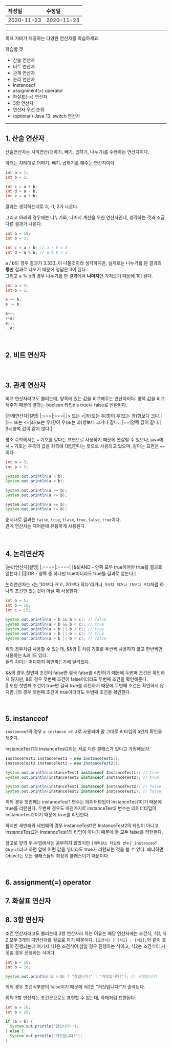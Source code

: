 |작성일|수정일|
|:----|:----|
|2020-11-23|2020-11-23|

<hr>

목표
자바가 제공하는 다양한 연산자를 학습하세요.

학습할 것
- 산술 연산자
- 비트 연산자
- 관계 연산자
- 논리 연산자
- instanceof
- assignment(=) operator
- 화살표(->) 연산자
- 3항 연산자
- 연산자 우선 순위
- (optional) Java 13. switch 연산자

<hr>

## 1. 산술 연산자

산술연산자는 사칙연산(더하기, 빼기, 곱하기, 나누기)를 수행하는 연산자이다.

아래는 차례대로 더하기, 빼기, 곱하기를 해주는 연산자이다.<br>
```java
int a = 1;
int b = 2;

int c = a + b;
int d = a - b;
int e = a * b;
```
결과는 생각하는대로 3, -1, 2가 나온다.

그리고 아래의 경우에는 나누기와, 나머지 계산을 위한 연산자인데, 생각하는 것과 조금 다른 결과가 나온다.
```java
int a = 10;
int b = 3;

int c = a / b; // a / b = 3
int d = a % b; // a % b = 1
```
a / b의 경우 결과가 3.333..이 나올것이라 생각하지만, 실제로는 나누기를 한 결과의 **몫**만 결과로 나오기 때문에 정답은 3이 된다.<br>
그리고 a % b의 경우 나누기를 한 결과에서 **나머지**만 가져오기 때문에 1이 된다.<br>


```java
int a = 3;
int b = 2;

a += b;
a -= b;

a++;
++a;
a--;
--a;
```
<br>

## 2. 비트 연산자

<br>

## 3. 관계 연산자

비교 연산자라고도 불리는데, 양쪽에 있는 값을 비교해주는 연산자이다. 양쪽 값을 비교해주기 때문에 결과는 boolean 타입dls true나 false로 반환된다.

|관계연산자|설명|
|:===|:===|
|> 또는 <|좌(또는 우)항이 우(또는 좌)항보다 크다.|
|>= 또는 <=|좌(또는 우)항이 우(또는 좌)항보다 크거나 같다.|
|==|양쪽 값이 같다.|
|!=|양쪽 값이 같지 않다.|

평소 수학에서는 `=` 기호를 같다는 표현으로 사용하기 때문에 헷갈릴 수 있으나, java에서 `=` 기호는 우측의 값을 좌측에 대입한다는 뜻으로 사용되고 있으며, 같다는 표현은 `==`이다.

```java
int a = 3;
int b = 5;

System.out.println(a > b);
System.out.println(a < b);

System.out.println(a >= b);
System.out.println(a <= b);

system.out.println(a == b);
System.out.println(a != b);
```
순서대로 결과는 `false`, `true`, `flase`, `true`, `false`, `true`이다.<br>
관계 연산자는 제어문에 유용하게 사용된다.<br>

<br>

## 4. 논리연산자

|논리연산자|설명|
|:====|:====|
|&&|AND - 양쪽 모두 true이어야 true를 결과로 얻는다.|
||||OR - 양쪽 중 하나만 true이더라도 true를 결과로 얻는다.|

논리연산자는 x는 '10보다 크고, 20보다 작다'라거나, `5보다 작거나 15보다 크다`처럼 하나의 조건만 있는것이 아닐 때 사용한다.

```java
int a = 5;
int b = 10;
int c = 15;

System.out.println(a > b && b < c); // false
System.out.println(a < b && b < c); // true
System.out.println(a > b || b < c); // true
System.out.println(a < b || b < c); // true
System.our.println(a > b || b > c); // false
```
위의 경우처럼 사용할 수 있는데, &&와 || 처럼 기호를 두번씩 사용하지 않고 한번씩만 사용하는 &과 |도 있다.<br>
둘의 차이는 어디까지 확인하는가에 달려있다.

&&의 경우 첫번째 조건이 false면 결국 false를 리턴하기 때문에 두번째 조건은 확인하지 않지만, &의 경우 첫번째 조건이 false이더라도 두번째 조건을 확인해준다.<br>
|| 또한 첫번째 조건이 true면 결국 true를 리턴하기 때문에 두번째 조건은 확인하지 않지만, |의 경우 첫번째 조건이 true이더라도 두번째 조건을 확인한다.<br>

<br>

## 5. instanceof

`instanceof`의 경우 `a instance of A`로 사용되며 말 그대로 A 타입의 a인지 확인을 해준다.

InstanceTest1과 InstanceTest2라는 서로 다른 클래스가 있다고 가정해보자.
```java
InstanceTest1 instanceTest1 = new InstanceTest1();
InstanceTest2 instanceTest2 = new InstanceTest2();

System.out.println(instanceTest1 instanceof InstanceTest1); // true
System.out.println(instanceTest2 instanceof InstanceTest2); // true

System.out.println(instanceTest1 instanceof InstanceTest2); // false
System.out.println(instanceTest2 instanceof InstanceTest1); // false
```
위의 경우 첫번째는 instanceTest1 변수는 데이터타입이 InstanceTest1이기 때문에 true를 리턴한다.
두번째 경우도 마찬가지로 instanceTest2 변수는 데이터타입이 InstanceTest2이기 때문에 true를 리턴한다.

하지만 세번째와 네번째의 경우 instanceTest1은 InstanceTest2의 타입이 아니고, instanceTest2는 InstanceTest1의 타입이 아니기 때문에 둘 모두 false를 리턴한다.

참고로 앞의 두 수업에서는 공부하지 않았지만 `{레퍼런스 타입의 변수} instanceof Object`라고 하면 앞에 어떤 값을 넣더라도 true가 리턴되는 것을 볼 수 있다. 왜냐하면 Object는 모든 클래스들의 최상위 클래스이기 때문이다.<br>

<br>

## 6. assignment(=) operator


## 7. 화살표 연산자

## 8. 3항 연산자

조건 연산자라고도 불리는데 3항 연산자라 하는 이유는 해당 연산자에는 조건식, 식1, 식2 모두 3개의 피연산자를 필요로 하기 때문이다.
`{조건식} ? {식1} : {식2};`와 같이 흐름이 진행되는데 여기서 식1은 조건식이 참일 경우 진행하는 식이고, 식2는 조건식이 거짓일 경우 진행하는 식이다.

```java
int a = 10;
int b = 20;

System.out.println((a > b) ? "참입니다!" : "거짓입니다!"); // 거짓입니다!
```
위의 경우 조건식부분이 false이기 때문에 식2인 "거짓입니다!"가 출력된다.

위의 3항 연산자는 조건문으로도 표현할 수 있는데, 아래처럼 표현된다.
```java
int a = 10;
int b = 20;

if (a > b) {
  System.out.println("참입니다!");
} else {
  System.out.println("거짓입니다!");
}
```






